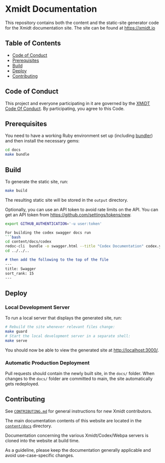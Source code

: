 # Xmidt Documentation

This repository contains both the content and the static-site generator code for the
Xmidt documentation site.  The site can be found at https://xmidt.io

## Table of Contents

- [Code of Conduct](#code-of-conduct)
- [Prerequisites](#prerequisites)
- [Build](#build)
- [Deploy](#deploy)
- [Contributing](#contributing)

## Code of Conduct

This project and everyone participating in it are governed by the [XMiDT Code Of Conduct](https://xmidt.io/docs/community/code_of_conduct/).
By participating, you agree to this Code.

## Prerequisites

You need to have a working Ruby environment set up (including [bundler](https://bundler.io/))
and then install the necessary gems:

```bash
cd docs
make bundle
```

## Build

To generate the static site, run:

```bash
make build
```

The resulting static site will be stored in the `output` directory.

Optionally, you can use an API token to avoid rate limits on the API. You can get an API token from https://github.com/settings/tokens/new.
```bash
export GITHUB_AUTHENTICATION='-u user:token'

For building the codex swagger docs run
```bash
cd content/docs/codex
redoc-cli  bundle -o swagger.html --title "Codex Documentation" codex.yaml
cd ../../..
```
```markdown
# then add the following to the top of the file
---
title: Swagger
sort_rank: 15
---
```

## Deploy

### Local Development Server

To run a local server that displays the generated site, run:

```bash
# Rebuild the site whenever relevant files change:
make guard
# Start the local development server in a separate shell:
make serve
```

You should now be able to view the generated site at
[http://localhost:3000/](http://localhost:3000).

### Automatic Production Deployment

Pull requests should contain the newly built site, in the `docs/` folder.  When
changes to the `docs/` folder are committed to main, the site automatically
gets redeployed.

## Contributing

See [`CONTRIBUTING.md`](CONTRIBUTING.md) for general instructions for new Xmidt contributors.

The main documentation contents of this website are located in the [`content/docs`](content/docs) directory.

Documentation concerning the various Xmidt/Codex/Webpa servers is cloned into the website at build time.

As a guideline, please keep the documentation generally applicable and avoid use-case-specific changes.
